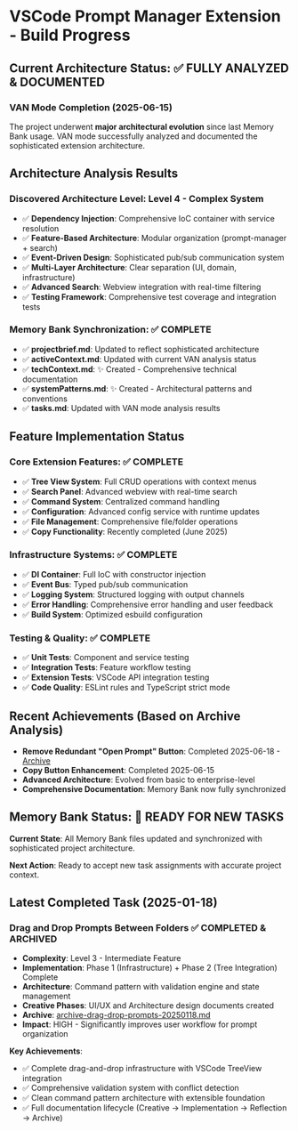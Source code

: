 # VSCode Prompt Manager Extension - Build Progress

## Current Architecture Status: ✅ FULLY ANALYZED & DOCUMENTED

### VAN Mode Completion (2025-06-15)

The project underwent **major architectural evolution** since last Memory Bank usage. VAN mode successfully analyzed and documented the sophisticated extension architecture.

## Architecture Analysis Results

### Discovered Architecture Level: **Level 4 - Complex System**

- ✅ **Dependency Injection**: Comprehensive IoC container with service resolution
- ✅ **Feature-Based Architecture**: Modular organization (prompt-manager + search)
- ✅ **Event-Driven Design**: Sophisticated pub/sub communication system
- ✅ **Multi-Layer Architecture**: Clear separation (UI, domain, infrastructure)
- ✅ **Advanced Search**: Webview integration with real-time filtering
- ✅ **Testing Framework**: Comprehensive test coverage and integration tests

### Memory Bank Synchronization: ✅ COMPLETE

- ✅ **projectbrief.md**: Updated to reflect sophisticated architecture
- ✅ **activeContext.md**: Updated with current VAN analysis status
- ✅ **techContext.md**: ✨ Created - Comprehensive technical documentation
- ✅ **systemPatterns.md**: ✨ Created - Architectural patterns and conventions
- ✅ **tasks.md**: Updated with VAN mode analysis results

## Feature Implementation Status

### Core Extension Features: ✅ COMPLETE

- ✅ **Tree View System**: Full CRUD operations with context menus
- ✅ **Search Panel**: Advanced webview with real-time search
- ✅ **Command System**: Centralized command handling
- ✅ **Configuration**: Advanced config service with runtime updates
- ✅ **File Management**: Comprehensive file/folder operations
- ✅ **Copy Functionality**: Recently completed (June 2025)

### Infrastructure Systems: ✅ COMPLETE

- ✅ **DI Container**: Full IoC with constructor injection
- ✅ **Event Bus**: Typed pub/sub communication
- ✅ **Logging System**: Structured logging with output channels
- ✅ **Error Handling**: Comprehensive error handling and user feedback
- ✅ **Build System**: Optimized esbuild configuration

### Testing & Quality: ✅ COMPLETE

- ✅ **Unit Tests**: Component and service testing
- ✅ **Integration Tests**: Feature workflow testing
- ✅ **Extension Tests**: VSCode API integration testing
- ✅ **Code Quality**: ESLint rules and TypeScript strict mode

## Recent Achievements (Based on Archive Analysis)

- **Remove Redundant "Open Prompt" Button**: Completed 2025-06-18 - [Archive](../docs/archive/archive-remove-open-prompt-button-20241218.md)
- **Copy Button Enhancement**: Completed 2025-06-15
- **Advanced Architecture**: Evolved from basic to enterprise-level
- **Comprehensive Documentation**: Memory Bank now fully synchronized

## Memory Bank Status: 🎯 READY FOR NEW TASKS

**Current State**: All Memory Bank files updated and synchronized with sophisticated project architecture.

**Next Action**: Ready to accept new task assignments with accurate project context.

## Latest Completed Task (2025-01-18)

### **Drag and Drop Prompts Between Folders** ✅ COMPLETED & ARCHIVED

- **Complexity**: Level 3 - Intermediate Feature
- **Implementation**: Phase 1 (Infrastructure) + Phase 2 (Tree Integration) Complete
- **Architecture**: Command pattern with validation engine and state management
- **Creative Phases**: UI/UX and Architecture design documents created
- **Archive**: [archive-drag-drop-prompts-20250118.md](../docs/archive/archive-drag-drop-prompts-20250118.md)
- **Impact**: HIGH - Significantly improves user workflow for prompt organization

**Key Achievements**:

- ✅ Complete drag-and-drop infrastructure with VSCode TreeView integration
- ✅ Comprehensive validation system with conflict detection
- ✅ Clean command pattern architecture with extensible foundation
- ✅ Full documentation lifecycle (Creative → Implementation → Reflection → Archive)
